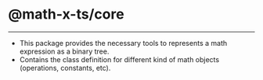 # @math-x-ts/core
___

* This package provides the necessary tools to represents a math expression as a binary tree.
* Contains the class definition for different kind of math objects (operations, constants, etc).